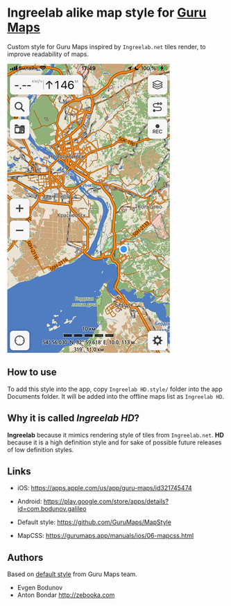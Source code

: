 # Ingreelab alike map style for [Guru Maps](https://gurumaps.app)

Custom style for Guru Maps inspired by `Ingreelab.net` tiles render, to improve readability of maps.

![Example of rendering](screenshot.jpg)


## How to use

To add this style into the app, copy `Ingreelab HD.style/` folder into the app Documents folder.
It will be added into the offline maps list as `Ingreelab HD`.


## Why it is called *Ingreelab HD*?

**Ingreelab** because it mimics rendering style of tiles from `Ingreelab.net`. **HD** because it is a high definition style and for sake of possible future releases of low definition styles.


## Links

* iOS: https://apps.apple.com/us/app/guru-maps/id321745474
* Android: https://play.google.com/store/apps/details?id=com.bodunov.galileo

* Default style: https://github.com/GuruMaps/MapStyle
* MapCSS: https://gurumaps.app/manuals/ios/06-mapcss.html

## Authors

Based on [default style](https://github.com/GuruMaps/MapStyle) from Guru Maps team.

* Evgen Bodunov
* Anton Bondar http://zebooka.com
